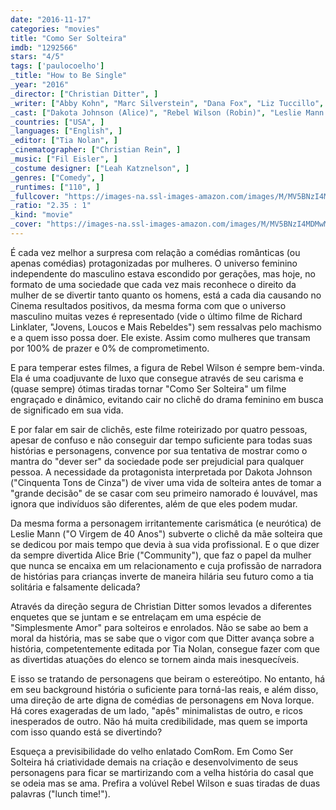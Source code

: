 ```yaml
---
date: "2016-11-17"
categories: "movies"
title: "Como Ser Solteira"
imdb: "1292566"
stars: "4/5"
tags: ['paulocoelho']
_title: "How to Be Single"
_year: "2016"
_director: ["Christian Ditter", ]
_writer: ["Abby Kohn", "Marc Silverstein", "Dana Fox", "Liz Tuccillo", ]
_cast: ["Dakota Johnson (Alice)", "Rebel Wilson (Robin)", "Leslie Mann (Meg)", "Damon Wayans Jr. (David)", "Anders Holm (Tom)", "Alison Brie (Lucy)", "Nicholas Braun (Josh)", "Jake Lacy (Ken)", "Jason Mantzoukas (George)", ]
_countries: ["USA", ]
_languages: ["English", ]
_editor: ["Tia Nolan", ]
_cinematographer: ["Christian Rein", ]
_music: ["Fil Eisler", ]
_costume designer: ["Leah Katznelson", ]
_genres: ["Comedy", ]
_runtimes: ["110", ]
_fullcover: "https://images-na.ssl-images-amazon.com/images/M/MV5BNzI4MDMwMzUwNF5BMl5BanBnXkFtZTgwMDgyNzkyNzE@.jpg"
_ratio: "2.35 : 1"
_kind: "movie"
_cover: "https://images-na.ssl-images-amazon.com/images/M/MV5BNzI4MDMwMzUwNF5BMl5BanBnXkFtZTgwMDgyNzkyNzE@._V1._SX94_SY140_.jpg"
---
```

É cada vez melhor a surpresa com relação a comédias românticas (ou apenas comédias) protagonizadas por mulheres. O universo feminino independente do masculino estava escondido por gerações, mas hoje, no formato de uma sociedade que cada vez mais reconhece o direito da mulher de se divertir tanto quanto os homens, está a cada dia causando no Cinema resultados positivos, da mesma forma com que o universo masculino muitas vezes é representado (vide o último filme de Richard Linklater, "Jovens, Loucos e Mais Rebeldes") sem ressalvas pelo machismo e a quem isso possa doer. Ele existe. Assim como mulheres que transam por 100% de prazer e 0% de comprometimento.

E para temperar estes filmes, a figura de Rebel Wilson é sempre bem-vinda. Ela é uma coadjuvante de luxo que consegue através de seu carisma e (quase sempre) ótimas tiradas tornar "Como Ser Solteira" um filme engraçado e dinâmico, evitando cair no clichê do drama feminino em busca de significado em sua vida.

E por falar em sair de clichês, este filme roteirizado por quatro pessoas, apesar de confuso e não conseguir dar tempo suficiente para todas suas histórias e personagens, convence por sua tentativa de mostrar como o mantra do "dever ser" da sociedade pode ser prejudicial para qualquer pessoa. A necessidade da protagonista interpretada por Dakota Johnson ("Cinquenta Tons de Cinza") de viver uma vida de solteira antes de tomar a "grande decisão" de se casar com seu primeiro namorado é louvável, mas ignora que indivíduos são diferentes, além de que eles podem mudar.

Da mesma forma a personagem irritantemente carismática (e neurótica) de Leslie Mann ("O Virgem de 40 Anos") subverte o clichê da mãe solteira que se dedicou por mais tempo que devia à sua vida profissional. E o que dizer da sempre divertida Alice Brie ("Community"), que faz o papel da mulher que nunca se encaixa em um relacionamento e cuja profissão de narradora de histórias para crianças inverte de maneira hilária seu futuro como a tia solitária e falsamente delicada?

Através da direção segura de Christian Ditter somos levados a diferentes enquetes que se juntam e se entrelaçam em uma espécie de "Simplesmente Amor" para solteiros e enrolados. Não se sabe ao bem a moral da história, mas se sabe que o vigor com que Ditter avança sobre a história, competentemente editada por Tia Nolan, consegue fazer com que as divertidas atuações do elenco se tornem ainda mais inesquecíveis.

E isso se tratando de personagens que beiram o estereótipo. No entanto, há em seu background história o suficiente para torná-las reais, e além disso, uma direção de arte digna de comédias de personagens em Nova Iorque. Há cores exageradas de um lado, "apês" minimalistas de outro, e ricos inesperados de outro. Não há muita credibilidade, mas quem se importa com isso quando está se divertindo?

Esqueça a previsibilidade do velho enlatado ComRom. Em Como Ser Solteira há criatividade demais na criação e desenvolvimento de seus personagens para ficar se martirizando com a velha história do casal que se odeia mas se ama. Prefira a volúvel Rebel Wilson e suas tiradas de duas palavras ("lunch time!").
